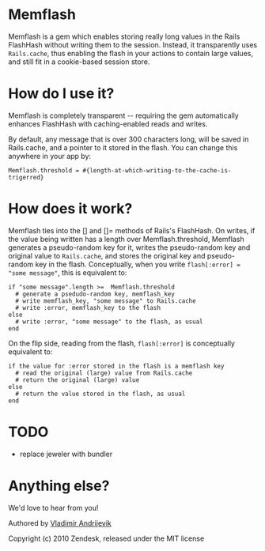 Memflash
========

Memflash is a gem which enables storing really long values in the Rails FlashHash
without writing them to the session. Instead, it transparently uses `Rails.cache`, thus
enabling the flash in your actions to contain large values, and still fit in a cookie-based
session store.

How do I use it?
================

Memflash is completely transparent -- requiring the gem automatically enhances FlashHash
with caching-enabled reads and writes.

By default, any message that is over 300 characters long, will be saved in Rails.cache,
and a pointer to it stored in the flash. You can change this anywhere in your app by:

    Memflash.threshold = #{length-at-which-writing-to-the-cache-is-trigerred}

How does it work?
=================

Memflash ties into the [] and []= methods of Rails's FlashHash. On writes, if the value
being written has a length over Memflash.threshold, Memflash generates a pseudo-random
key for it, writes the pseudo-random key and original value to `Rails.cache`, and stores
the original key and pseudo-random key in the flash. Conceptually, when you write
`flash[:error] = "some message"`, this is equivalent to:

    if "some message".length >=  Memflash.threshold
      # generate a psedudo-random key, memflash_key
      # write memflash_key, "some message" to Rails.cache
      # write :error, memflash_key to the flash
    else
      # write :error, "some message" to the flash, as usual
    end

On the flip side, reading from the flash, `flash[:error]` is conceptually equivalent to:

    if the value for :error stored in the flash is a memflash key
      # read the original (large) value from Rails.cache
      # return the original (large) value
    else
      # return the value stored in the flash, as usual
    end

TODO
====
 - replace jeweler with bundler

Anything else?
==============

We'd love to hear from you!

Authored by [Vladimir Andrijevik](mailto:vladimir@zendesk.com)

Copyright (c) 2010 Zendesk, released under the MIT license
